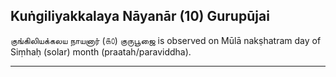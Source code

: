 ## Kuṅgiliyakkalaya Nāyanār (10) Gurupūjai
குங்கிலியக்கலய நாயனார் (௧௦) குருபூஜை is observed on Mūlā nakṣhatram day of Siṃhaḥ (solar) month (praatah/paraviddha).



---
